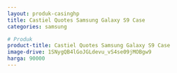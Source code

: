 ```yaml
---
layout: produk-casinghp
title: Castiel Quotes Samsung Galaxy S9 Case
categories: samsung

# Produk
product-title: Castiel Quotes Samsung Galaxy S9 Case
image-drive: 1SNygQB4lGoJGLdevu_vS4se09jMOBgw9
harga: 90000
---
```

